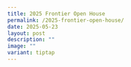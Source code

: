 ```yaml
---
title: 2025 Frontier Open House
permalink: /2025-frontier-open-house/
date: 2025-05-23
layout: post
description: ""
image: ""
variant: tiptap
---
```

